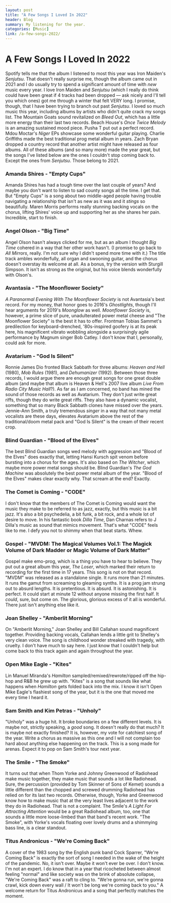 ```yaml
---
layout: post
title: "A Few Songs I Loved In 2022"
header: Blog
summary: My listening for the year. 
categories: [Music]
link: /a-few-songs-2022/
---
```

# A Few Songs I Loved In 2022
Spotify tells me that the album I listened to most this year was Iron Maiden's *Senjutsu*. That doesn't really surprise me, though the album came out in 2021 and I do usually try to spend a significant amount of time with *new* music every year. I love Iron Maiden and *Senjutsu* (which I really do think could have been great if 4 tracks had been dropped — ask nicely and I'll tell you which ones) got me through a winter that felt VERY long. I promise, though, that I have been trying to branch out past *Senjutsu*. I loved so much music this year, including albums by artists who didn't quite crack my songs list. The Mountain Goats sound revitalized on *Bleed Out*, which has a little more energy than their last two records. Beach House's *Once Twice Melody* is an amazing sustained mood piece. Pusha T put out a perfect record. Mdou Moctar's *Niger* EPs showcase some wonderful guitar playing. Charlie Griffiths made the best traditional prog metal album in years. Zach Bryan dropped a country record that another artist might have released as four albums. All of these albums (and so many more) made the year great, but the songs I've listed below are the ones I couldn't stop coming back to. Except the ones from *Senjutsu*. Those belong to 2021.

### Amanda Shires - "Empty Cups"
Amanda Shires has had a tough time over the last couple of years? And maybe you don't want to listen to sad county songs all the time. I get that. But "Empty Cups" is a song about two middle-aged people having trouble navigating a relationship that isn't as new as it was and it *stings* so beautifully. Maren Morris performs really stunning backing vocals on the chorus, lifting Shires' voice up and supporting her as she shares her pain. Incredible, start to finish.

### Angel Olson - "Big Time"
Angel Olson hasn't always clicked for me, but as an album I thought *Big Time* cohered in a way that her other work hasn't. (I promise to go back to *All Mirrors*, really. I'm not sure why I didn't spend more time with it.) The title track ambles wonderfully, all organ and swooning guitar, and the chorus doesn't overstay its welcome at all. As a bonus, try the version with Sturgill Simpson. It isn't as strong as the original, but his voice blends wonderfully with Olson's.

### Avantasia - "The Moonflower Society"
*A Paranormal Evening With The Moonflower Society* is not Avantasia's best record. For my money, that honor goes to 2016's *Ghostlights*, though I'll hear arguments for 2019's *Moonglow* as well. *Moonflower Society* is, however, a prime slice of pure, unadulterated power metal cheese and "The Moonflower Society" is the best it has to offer. Frontman Tobias Sammet's predilection for keyboard-drenched, '80s-inspired goofery is at its peak here, his magnificent vibrato wobbling alongside a surprisingly agile performance by Magnum singer Bob Catley. I don't know that I, personally, could ask for more.

### Avatarium - "God Is Silent"
Ronnie James Dio fronted Black Sabbath for three albums: *Heaven and Hell* (1980), *Mob Rules* (1981), and *Dehumanizer* (1992). Between those three records, I would argue there are enough great songs for one great double album (and maybe that album is Heaven & Hell's 2007 live album *Live From Radio City Music Hall*?). As far as I am concerned, no band has mined the sound of those records as well as Avatarium. They don't just write great riffs, though they do write great riffs. They also have a dynamic vocalist, something that so many Black Sabbath clones have missed over the years. Jennie-Ann Smith, a truly tremendous *singer* in a way that not many metal vocalists are these days, elevates Avatarium above the rest of the traditional/doom metal pack and "God Is Silent" is the cream of their recent crop.

### Blind Guardian - "Blood of the Elves"
The best Blind Guardian songs wed melody with aggression and "Blood of the Elves" does exactly that, letting Hansi Kursch spit venom before bursting into a chorus for the ages. It's also based on *The Witcher*, which maybe more power metal songs should be. Blind Guardian's *The God Machine* was absolutely the best power metal album of the year. "Blood of the Elves" makes clear exactly why. That scream at the end? Exactly.

### The Comet is Coming - "CODE"
I don't know that the members of The Comet is Coming would want the music they make to be referred to as jazz, exactly, but this music is a bit jazz. It's also a bit psychedelia, a bit funk, a bit rock, and a whole lot of desire to move. In his fantastic book *Dilla Time*, Dan Charnas refers to J Dilla's music as sound that mimics movement. That's what "CODE" feels like to me. I defy you not to shimmy when that beat starts. Whew.

### Gospel - "MVDM: The Magical Volumes Vol.1: The Magick Volume of Dark Madder or Magic Volume of Dark Matter"
Gospel make emo-prog, which is a thing you have to hear to believe. They put out a great album this year, *The Loser*, which marked their return to recording for the first time in 17 years. This song is not on that record. "MVDM" was released as a standalone single. It runs more than 21 minutes. It runs the gamut from screaming to gleaming synths. It is a prog jam strung out to absurd lengths. It is pretentious. It is absurd. It is astonishing. It is perfect. It could start at minute 12 without anyone missing the first half. It *could*, sure, but come on. The glorious, glorious excess of it all is wonderful. There just isn't anything else like it.

### Joan Shelley - "Amberlit Morning"
On "Amberlit Morning," Joan Shelley and Bill Callahan sound magnificent together. Providing backing vocals, Callahan lends a little grit to Shelley's very clean voice. The song is childhood wonder streaked with tragedy, with cruelty. I don't have much to say here. I just know that I couldn't help but come back to this track again and again throughout the year.

### Open Mike Eagle - "Kites"
Lin Manuel Miranda's *Hamilton* sampled/remixed/rewrote/ripped off the hip-hop and R&B he grew up with. "Kites" is a song that sounds like what happens when *Hamilton* gets folded back into the mix. I know it isn't Open Mike Eagle's flashiest song of the year, but it is the one that moved me every time I heard it.

### Sam Smith and Kim Petras - "Unholy"
"Unholy" was a huge hit. It broke boundaries on a few different levels. It is maybe not, strictly speaking, a *good* song. It doesn't really do that much? It is maybe not exactly finished? It is, however, my vote for catchiest song of the year. Write a chorus as massive as this one and I will not complain too hard about anything else happening on the track. This is a song made for arenas. Expect it to pop on Sam Smith's tour next year. 

### The Smile - "The Smoke"
It turns out that when Thom Yorke and Johnny Greenwood of Radiohead make music together, they make music that sounds a lot like Radiohead. Sure, the percussion (provided by Tom Skinner of Sons of Kemet) sounds a little different than the chopped and screwed drumming Radiohead has relied on for its last two records. Otherwise, though, Yorke and Greenwood know how to make music that at the very least lives adjacent to the work they do in Radiohead. That is not a complaint. The Smile's *A Light For Attracting Attention* would be a great Radiohead album, too, one that sounds a little more loose-limbed than that band's recent work. "The Smoke", with Yorke's vocals floating over lovely drums and a shimmying bass line, is a clear standout. 

### Titus Andronicus - "We're Coming Back"
A cover of the 1983 song by the English punk band Cock Sparrer, "We're Coming Back" is exactly the sort of song I needed in the wake of the height of the pandemic. No, it isn't over. Maybe it won't ever be over. I don't know. I'm not an expert. I do know that in a year that ricocheted between almost feeling "normal" and like society was on the brink of absolute collapse, "We're Coming Back" was a raft to cling to.  "We're gonna run, we're gonna crawl, kick down every wall / It won't be long we're coming back to you." A welcome return for Titus Andronicus and a song that perfectly matches the moment.






